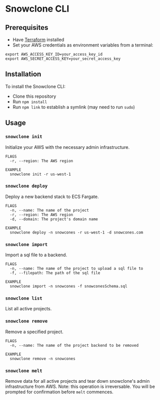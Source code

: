 # Snowclone CLI

## Prerequisites

- Have [Terraform](https://developer.hashicorp.com/terraform/install) installed
- Set your AWS credentials as environment variables from a terminal:

```
export AWS_ACCESS_KEY_ID=your_access_key_id
export AWS_SECRET_ACCESS_KEY=your_secret_access_key
```

## Installation

To install the Snowclone CLI:

- Clone this repository
- Run `npm install`
- Run `npm link` to establish a symlink (may need to run `sudo`)

## Usage

### `snowclone init`

Initialize your AWS with the necessary admin infrastructure. </br>

```
FLAGS
  -r, --region: The AWS region

EXAMPLE
  snowclone init -r us-west-1
```

### `snowclone deploy`

Deploy a new backend stack to ECS Fargate. </br>

```
FLAGS
  -n, --name: The name of the project
  -r, --region: The AWS region
  -d, --domain: The project's domain name

EXAMPLE
  snowclone deploy -n snowcones -r us-west-1 -d snowcones.com
```

### `snowclone import`

Import a sql file to a backend. </br>

```
FLAGS
  -n, --name: The name of the project to upload a sql file to
  -f, --filepath: The path of the sql file

EXAMPLE
  snowclone import -n snowcones -f snowconesSchema.sql
```

### `snowclone list`

List all active projects.

### `snowclone remove`

Remove a specified project.

```
FLAGS
  -n, --name: The name of the project backend to be removed

EXAMPLE
  snowclone remove -n snowcones
```

### `snowclone melt`

Remove data for all active projects and tear down snowclone's admin infrastructure from AWS. Note: this operation is irreversable. You will be prompted for confirmation before `melt` commences.
